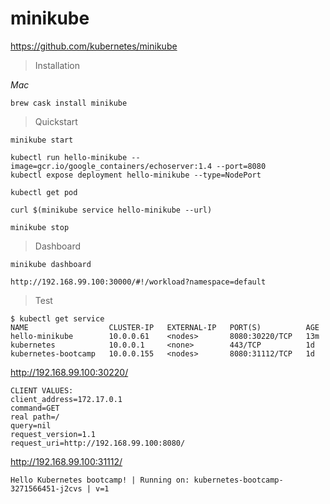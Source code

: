 # minikube

https://github.com/kubernetes/minikube

> Installation

*Mac*

```
brew cask install minikube
```

> Quickstart

```
minikube start

kubectl run hello-minikube --image=gcr.io/google_containers/echoserver:1.4 --port=8080
kubectl expose deployment hello-minikube --type=NodePort

kubectl get pod

curl $(minikube service hello-minikube --url)

minikube stop
```

> Dashboard

```
minikube dashboard

http://192.168.99.100:30000/#!/workload?namespace=default
```

> Test

```
$ kubectl get service
NAME                  CLUSTER-IP   EXTERNAL-IP   PORT(S)          AGE
hello-minikube        10.0.0.61    <nodes>       8080:30220/TCP   13m
kubernetes            10.0.0.1     <none>        443/TCP          1d
kubernetes-bootcamp   10.0.0.155   <nodes>       8080:31112/TCP   1d
```

http://192.168.99.100:30220/

```
CLIENT VALUES:
client_address=172.17.0.1
command=GET
real path=/
query=nil
request_version=1.1
request_uri=http://192.168.99.100:8080/
```

http://192.168.99.100:31112/

```
Hello Kubernetes bootcamp! | Running on: kubernetes-bootcamp-3271566451-j2cvs | v=1
```
